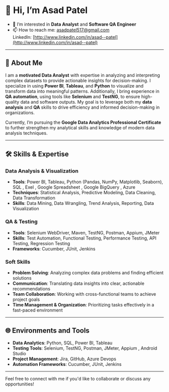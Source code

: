 # 👋 Hi, I’m Asad Patel

- 👀 I’m interested in **Data Analyst** and **Software QA Engineer**  
- 📫 How to reach me: [asadpatel517@gmail.com](mailto:asadpatel517@gmail.com)  
  LinkedIn: [http://www.linkedin.com/in/asad--patel](http://www.linkedin.com/in/asad--patel)

---

## 🚀 About Me

I am a **motivated Data Analyst** with expertise in analyzing and interpreting complex datasets to provide actionable insights for decision-making. I specialize in using **Power BI**, **Tableau**, and **Python** to visualize and transform data into meaningful patterns. Additionally, I bring experience in **QA automation**, using tools like **Selenium** and **TestNG**, to ensure high-quality data and software outputs. My goal is to leverage both my **data analysis** and **QA** skills to drive efficiency and informed decision-making in organizations.

Currently, I’m pursuing the **Google Data Analytics Professional Certificate** to further strengthen my analytical skills and knowledge of modern data analysis techniques.

---

## 🛠 Skills & Expertise

### **Data Analysis & Visualization**
- **Tools**: Power BI, Tableau, Python (Pandas, NumPy, Matplotlib, Seaborn), SQL , Exel , Google Spreadsheet , Google BigQuery , Azure
- **Techniques**: Statistical Analysis, Predictive Modeling, Data Cleaning, Data Transformation  
- **Skills**: Data Mining, Data Wrangling, Trend Analysis, Reporting, Data Visualization

### **QA & Testing**
- **Tools**: Selenium WebDriver, Maven, TestNG, Postman, Appium, JMeter  
- **Skills**: Test Automation, Functional Testing, Performance Testing, API Testing, Regression Testing  
- **Frameworks**: Cucumber, JUnit, Jenkins

### **Soft Skills**
- **Problem Solving**: Analyzing complex data problems and finding efficient solutions  
- **Communication**: Translating data insights into clear, actionable recommendations  
- **Team Collaboration**: Working with cross-functional teams to achieve project goals  
- **Time Management & Organization**: Prioritizing tasks effectively in a fast-paced environment

---

## 🌐 Environments and Tools

- **Data Analytics**: Python, SQL, Power BI, Tableau  
- **Testing Tools**: Selenium, TestNG, Postman, JMeter, Appium , Android Studio 
- **Project Management**: Jira, GitHub, Azure Devops 
- **Automation Frameworks**: Cucumber, JUnit, Jenkins

---

Feel free to connect with me if you'd like to collaborate or discuss any opportunities!
